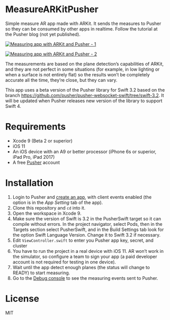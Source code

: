 # MeasureARKitPusher
Simple measure AR app made with ARKit. It sends the measures to Pusher so they can be consumed by other apps in realtime. Follow the tutorial at the Pusher blog (not yet published).

[![Measuring app with ARKit and Pusher - 1](https://img.youtube.com/vi/osby8WfvPQA/0.jpg)](http://www.youtube.com/watch?v=osby8WfvPQA)

[![Measuring app with ARKit and Pusher - 2](https://img.youtube.com/vi/gRX3sHiV9Hg/0.jpg)](http://www.youtube.com/watch?v=gRX3sHiV9Hg)

The measurements are based on the plane detection’s capabilities of ARKit, and they are not perfect in some situations (for example, in low lighting or when a surface is not entirely flat) so the results won’t be completely accurate all the time, they’re close, but they can vary.

This app uses a beta version of the Pusher library for Swift 3.2 based on the branch https://github.com/pusher/pusher-websocket-swift/tree/swift-3.2. It will be updated when Pusher releases new version of the library to support Swift 4.


# Requirements

- Xcode 9 (Beta 2 or superior)
- iOS 11
- An iOS device with an A9 or better processor (iPhone 6s or superior, iPad Pro, iPad 2017)
- A free [Pusher](https://pusher.com) account

# Installation
1. Login to Pusher and [create an app](https://dashboard.pusher.com), with client events enabled (the option is in the _App Setting_ tab of the app).
2. Clone this repository and `cd` into it.
3. Open the workspace in Xcode 9.
4. Make sure the version of Swift is 3.2 in the PusherSwift target so it can compile without errors. In the project navigator, select Pods, then in the Targets section select PusherSwift, and in the Build Settings tab look for the option Swift Language Version. Change it to Swift 3.2 if necessary.
4. Edit `ViewController.swift` to enter you Pusher app key, secret, and cluster
5. You have to run the project in a real device with iOS 11. AR won’t work in the simulator, so configure a team to sign your app (a paid developer account is not required for testing in one device).
6. Wait until the app detect enough planes (the status will change to READY) to start measuring.
7. Go to the [Debug console](https://dashboard.pusher.com) to see the measuring events sent to Pusher.

# License
MIT
